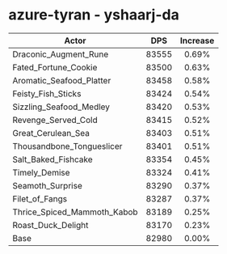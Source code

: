 # azure-tyran - yshaarj-da
| Actor | DPS | Increase |
|---|:---:|:---:|
|Draconic_Augment_Rune|83555|0.69%|
|Fated_Fortune_Cookie|83500|0.63%|
|Aromatic_Seafood_Platter|83458|0.58%|
|Feisty_Fish_Sticks|83424|0.54%|
|Sizzling_Seafood_Medley|83420|0.53%|
|Revenge_Served_Cold|83415|0.52%|
|Great_Cerulean_Sea|83403|0.51%|
|Thousandbone_Tongueslicer|83401|0.51%|
|Salt_Baked_Fishcake|83354|0.45%|
|Timely_Demise|83324|0.41%|
|Seamoth_Surprise|83290|0.37%|
|Filet_of_Fangs|83287|0.37%|
|Thrice_Spiced_Mammoth_Kabob|83189|0.25%|
|Roast_Duck_Delight|83170|0.23%|
|Base|82980|0.00%|
